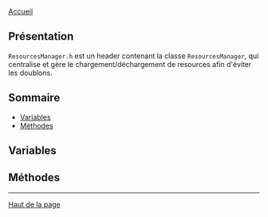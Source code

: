 [Accueil](Home)  

## Présentation

`ResourcesManager.h` est un header contenant la classe `ResourcesManager`, qui centralise et gère  le chargement/déchargement de resources afin d'éviter les doublons.  

## Sommaire

- [Variables](#variables-1)  
- [Méthodes](#méthodes-1)  

## Variables

## Méthodes

---

[Haut de la page](#présentation)  